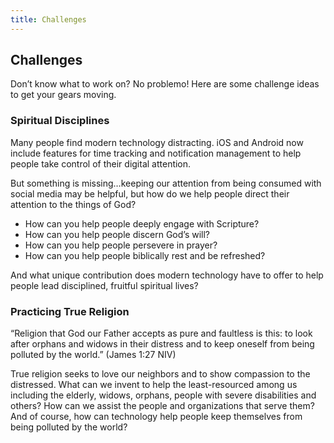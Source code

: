 ```yaml
---
title: Challenges
---
```

## <i class="icon fa-flag"></i> Challenges

Don’t know what to work on? No problemo! Here are some challenge ideas to get your gears moving.

### **Spiritual Disciplines**

Many people find modern technology distracting. iOS and Android now include features for time tracking and notification management to help people take control of their digital attention. 

But something is missing…keeping our attention from being consumed with social media may be helpful, but how do we help people direct their attention to the things of God?

* How can you help people deeply engage with Scripture? 
* How can you help people discern God’s will? 
* How can you help people persevere in prayer? 
* How can you help people biblically rest and be refreshed? 

And what unique contribution does modern technology have to offer to help people lead disciplined, fruitful spiritual lives?

### **Practicing True Religion**

“Religion that God our Father accepts as pure and faultless is this: to look after orphans and 
widows in their distress and to keep oneself from being polluted by the world.” (James 1:27 NIV)

True religion seeks to love our neighbors and to show compassion to the distressed. What can we invent to help the least-resourced among us including the elderly, widows, orphans, people with severe disabilities and others? How can we assist the people and organizations that serve them? And of course, how can technology help people keep themselves from being polluted by the world?

